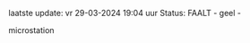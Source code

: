 laatste update: 
vr 29-03-2024 19:04   uur 
Status: FAALT - geel - 
<div class="service Y">microstation</div>